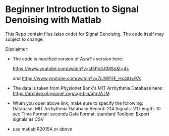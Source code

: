 # Beginner Introduction to Signal Denoising with Matlab
This Repo contain files (also code) for Signal Denoising. The code itself may subject to change.


Disclaimer: 


- The code is modified version of Asraf's version here: 

  https://www.youtube.com/watch?v=st5Px3JtMSo&t=4s 

  and https://www.youtube.com/watch?v=7rJWP3F_Hx4&t=97s


- The data is taken from Physionet Bank's MIT Arrhythmia Database here: 
  https://archive.physionet.org/cgi-bin/atm/ATM
  
  
- When you open above link, make sure to specify the following:
    Database: MIT Arrhythmia Database
    Record: 214
    Signals: V1
    Length: 10 sec
    Time Format: seconds
    Data Format: standard
    Toolbox: Export signals as CSV

- use matlab R2015A or above
